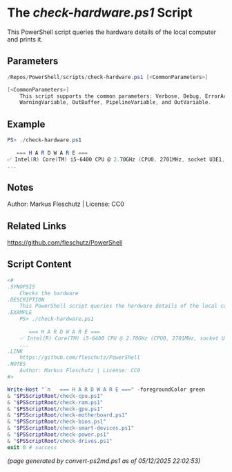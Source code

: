 The *check-hardware.ps1* Script
===========================

This PowerShell script queries the hardware details of the local computer and prints it.

Parameters
----------
```powershell
/Repos/PowerShell/scripts/check-hardware.ps1 [<CommonParameters>]

[<CommonParameters>]
    This script supports the common parameters: Verbose, Debug, ErrorAction, ErrorVariable, WarningAction, 
    WarningVariable, OutBuffer, PipelineVariable, and OutVariable.
```

Example
-------
```powershell
PS> ./check-hardware.ps1
 
   === H A R D W A R E ===
✅ Intel(R) Core(TM) i5-6400 CPU @ 2.70GHz (CPU0, 2701MHz, socket U3E1, 30.1°C)
...

```

Notes
-----
Author: Markus Fleschutz | License: CC0

Related Links
-------------
https://github.com/fleschutz/PowerShell

Script Content
--------------
```powershell
<#
.SYNOPSIS
	Checks the hardware
.DESCRIPTION
	This PowerShell script queries the hardware details of the local computer and prints it.
.EXAMPLE
	PS> ./check-hardware.ps1
  
	   === H A R D W A R E ===
	✅ Intel(R) Core(TM) i5-6400 CPU @ 2.70GHz (CPU0, 2701MHz, socket U3E1, 30.1°C)
	...
.LINK
	https://github.com/fleschutz/PowerShell
.NOTES
	Author: Markus Fleschutz | License: CC0
#>

Write-Host "`n   === H A R D W A R E ===" -foregroundColor green
& "$PSScriptRoot/check-cpu.ps1"
& "$PSScriptRoot/check-ram.ps1"
& "$PSScriptRoot/check-gpu.ps1"
& "$PSScriptRoot/check-motherboard.ps1"
& "$PSScriptRoot/check-bios.ps1"
& "$PSScriptRoot/check-smart-devices.ps1"
& "$PSScriptRoot/check-power.ps1"
& "$PSScriptRoot/check-drives.ps1"
exit 0 # success
```

*(page generated by convert-ps2md.ps1 as of 05/12/2025 22:02:53)*
